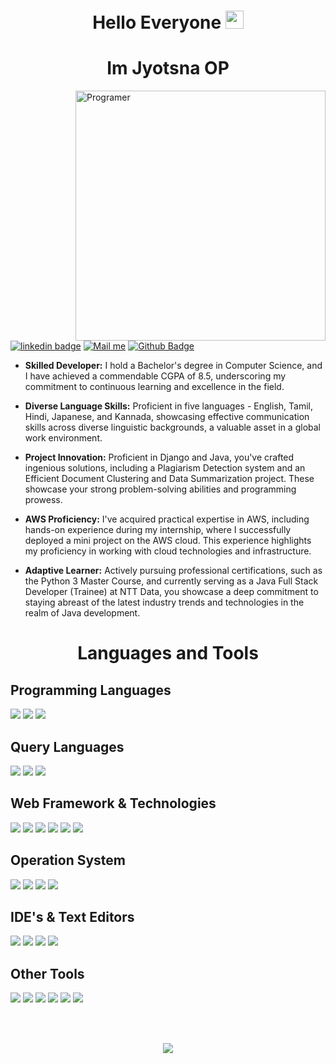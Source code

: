 <h1 align="center"> Hello Everyone   <img src="https://raw.githubusercontent.com/Jyotsna1506/Jyotsna1506/main/Media/giphy.gif" width="29px"> </h1>

<h1 align="center"> Im Jyotsna OP </h1>

 <img align="right" alt="Programer" width="400"  src="https://raw.githubusercontent.com/Jyotsna1506/Jyotsna1506/main/Media/Hand%20coding-rafiki.png">

[![linkedin badge](https://img.shields.io/badge/jyotsnaop-30302f?style=flat&logo=linkedin)](https://www.linkedin.com/in/jyotsnaop/)
[![Mail me](https://img.shields.io/badge/Mail_me-30302f?logo=gmail&logoColor=white)](mailto:jyotsnaomprakashr@.com)
[![Github Badge](https://komarev.com/ghpvc/?username=Jyotsna1506&color=green&label=Github_Page)](https://github.com/Jyotsna1506/)



- **Skilled Developer:** I hold a Bachelor's degree in Computer Science, and I have achieved a commendable CGPA of 8.5, underscoring my commitment to continuous learning and excellence in the field.

- **Diverse Language Skills:** Proficient in five languages - English, Tamil, Hindi, Japanese, and Kannada, showcasing effective communication skills across diverse linguistic backgrounds, a valuable asset in a global work environment.

- **Project Innovation:** Proficient in Django and Java, you've crafted ingenious solutions, including a Plagiarism Detection system and an Efficient Document Clustering and Data Summarization project. These showcase your strong problem-solving abilities and programming prowess.


- **AWS Proficiency:** I've acquired practical expertise in AWS, including hands-on experience during my internship, where I successfully deployed a mini project on the AWS cloud. This experience highlights my proficiency in working with cloud technologies and infrastructure.

- **Adaptive Learner:** Actively pursuing professional certifications, such as the Python 3 Master Course, and currently serving as a Java Full Stack Developer (Trainee) at NTT Data, you showcase a deep commitment to staying abreast of the latest industry trends and technologies in the realm of Java development.


<h1 align="center">Languages and Tools</h1>

<h2 align="left">Programming Languages </h2>
<p align="left">
 <img src="https://img.shields.io/badge/Java-ED8B00?style=for-the-badge&logo=java&logoColor=white"/>
 <img src="https://img.shields.io/badge/C-00599C?style=for-the-badge&logo=C&logoColor=white"/>
  <img src="https://img.shields.io/badge/JavaScript-F7DF1E?style=for-the-badge&logo=javascript&logoColor=black"/>
<br></p>
<h2 align="left">Query Languages</h2>
<p align="left">
<img src="https://img.shields.io/badge/MySQL-00000F?style=for-the-badge&logo=mysql&logoColor=white"/>
<img src="https://img.shields.io/badge/PostgreSQL-316192?style=for-the-badge&logo=postgresql&logoColor=white"/>
<img src="https://img.shields.io/badge/SQLite-07405E?style=for-the-badge&logo=sqlite&logoColor=white"/>
<br></p>

<h2 align="left">Web Framework & Technologies</h2>
<p align="left">
<img src="https://img.shields.io/badge/HTML5-E34F26?style=for-the-badge&logo=html5&logoColor=white" />
<img src="https://img.shields.io/badge/CSS3-1572B6?style=for-the-badge&logo=css3&logoColor=white" />
<img src="https://img.shields.io/badge/JavaScript-323330?style=for-the-badge&logo=javascript&logoColor=F7DF1E" />
<img src="https://img.shields.io/badge/ReactJs-61DAFB?style=for-the-badge&logo=react&logoColor=white" />
<img src="https://img.shields.io/badge/Bootstrap-563D7C?style=for-the-badge&logo=bootstrap&logoColor=white" />
<img src="https://img.shields.io/badge/Markdown-000000?style=for-the-badge&logo=markdown&logoColor=white" />
<br></p>

<h2 align="left">Operation System</h2>
<p align="left">
<img src="https://img.shields.io/badge/Ubuntu-E95420?style=for-the-badge&logo=ubuntu&logoColor=white" />
<img src="https://img.shields.io/badge/Pop!_OS-48B9C7?style=for-the-badge&logo=Pop!_OS&logoColor=white" />
<img src="https://img.shields.io/badge/Windows-0078D6?style=for-the-badge&logo=windows&logoColor=white" />
<img src="https://img.shields.io/badge/Android-3DDC84?style=for-the-badge&logo=android&logoColor=white" />
<br></p>

<h2 align="left">IDE's & Text Editors</h2>
<p align="left">
<img src="https://img.shields.io/badge/VS_Code-0078D4?style=for-the-badge&logo=visual%20studio%20code&logoColor=white" />
<img src="https://img.shields.io/badge/sublime_text-%23575757.svg?&style=for-the-badge&logo=sublime-text&logoColor=important" />
<img src="https://img.shields.io/badge/Eclipse-2C2255?style=for-the-badge&logo=eclipse&logoColor=white" />
<img src="https://img.shields.io/badge/Spyder-838485?style=for-the-badge&logo=spyder%20ide&logoColor=maroon">
</p>

<h2 align="left">Other Tools</h2>
<p align="left">
<img src="https://img.shields.io/badge/apt-000030?style=for-the-badge&logoColor=green&logo=gnu-bash" />
<img src="https://img.shields.io/badge/firebase-ffff00?style=for-the-badge&logo=firebase&logoColor=black" />
<img src="https://img.shields.io/badge/Git-F05032?style=for-the-badge&logo=git&logoColor=white" />
<img src="https://img.shields.io/badge/Xampp-AAAAAA?style=for-the-badge&logo=xampp&logoColor=white" />
<img src="https://img.shields.io/badge/npm-CB3837?style=for-the-badge&logo=npm&logoColor=white" />
<img src="https://img.shields.io/badge/Shell_Script-121011?style=for-the-badge&logo=gnu-bash&logoColor=white" />
<br></p>

<br> <br>

<!-- https://github.com/anuraghazra/github-readme-stats -->
<!--https://github-readme-streak-stats.herokuapp.com/demo/-->
<!--https://github.com/lowlighter/metrics/-->

<!-- | <img src="https://github-readme-stats.vercel.app/api?username=Jyotsna1506&theme=nightowl&show_icons=true" /> | <img src="https://github-readme-streak-stats.herokuapp.com?user=Jyotsna1506&theme=nightowl" /> |
| --------------------------------------------------------------------------------------------------------------------- | ------------------------------------------------------------------------------------------------------- | -->

<p align="center">
<img src="https://github-readme-stats.vercel.app/api/top-langs/?username=Jyotsna1506&hide_border=false&theme=nightowl&count_private=true" />
</p>
